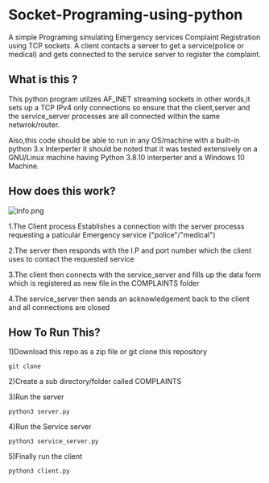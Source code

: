 # Socket-Programing-using-python
A simple Programing simulating Emergency services Complaint Registration using TCP sockets.
A client contacts a server to get a service(police or medical)
and gets connected to the service server to register the complaint.
## What is this ?

  This python program utilzes AF_INET streaming sockets in other words,it sets up a TCP  IPv4 only connections
  so ensure that the client,server and the service_server processes are all connected within the same netwrok/router.

  Also,this code should be able to run in any OS/machine with a built-in python 3.x Interperter it should be noted that 
  it was tested extensively on a GNU/Linux machine having Python 3.8.10 interperter and a Windows 10 Machine.

## How does this work?
  ![info.png](https://user-images.githubusercontent.com/91942626/177193455-9dff60b9-d379-4493-bbcd-58e0a644c898.png)

   1.The Client process Establishes a connection with the server processs requesting a paticular Emergency service ("police"/"medical")
   
   2.The server then responds with the I.P and port number which the client uses to contact the requested service
   
   3.The client then connects with  the service_server and fills up the data form which is registered as new file in the COMPLAINTS folder
   
   4.The service_server then sends an acknowledgement back to the client and  all connections are closed
   
   
## How To Run This?
1)Download this repo as a zip file or git clone this repository
    
    git clone

2)Create a sub directory/folder called COMPLAINTS

3)Run the server
 
    python3 server.py
    
4)Run the Service server

    python3 service_server.py
    
5)Finally run  the client

    python3 client.py


